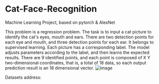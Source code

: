 # Cat-Face-Recognition
Machine Learning Project, based on pytorch &amp; AlexNet

This problem is a regression problem. The task is to input a cat picture to identify the cat's eyes, mouth and ears. There are two detection points for each eye and mouth, and three detection points for each ear. It belongs to supervised learning. Each picture has a corresponding label. The model adjusts parameters according to the label, and then learns the expected results. There are 9 identified points, and each point is composed of X Y two-dimensional coordinates, that is, a total of 18 data, so each output prediction result is an 18 dimensional vector.
![image](https://user-images.githubusercontent.com/95112515/183843070-b8855f34-2157-40a4-ae8b-38e456271e26.png)

Datasets address:


